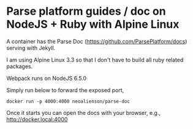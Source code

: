 Parse platform guides / doc on NodeJS + Ruby with Alpine Linux
=====

A container has the Parse Doc (https://github.com/ParsePlatform/docs)
serving with Jekyll.

I am using Alpine Linux 3.3 so that I don't have to build all ruby related
packages.

Webpack runs on NodeJS 6.5.0


Simply run below to forward the exposed port,

    docker run -p 4000:4000 neoalienson/parse-doc

Once it starts you can open the docs with your browser, e.g.,
http://docker.local:4000

